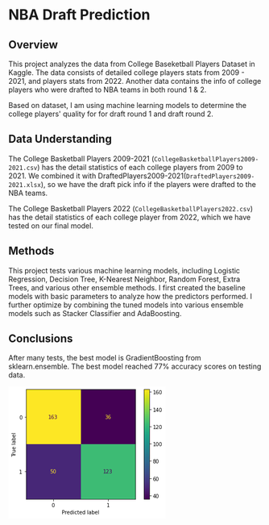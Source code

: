 # NBA Draft Prediction

## Overview
This project analyzes the data from College Baseketball Players Dataset in Kaggle. The data consists of detailed college players stats from 2009 - 2021, and players stats from 2022. Another data contains the info of college players who were drafted to NBA teams in both round 1 & 2.

Based on dataset, I am using machine learning models to determine the college players' quality for for draft round 1 and draft round 2.

## Data Understanding
The College Basketball Players 2009-2021 (`CollegeBasketballPlayers2009-2021.csv`) has the detail statistics of each college players from 2009 to 2021. We combined it with DraftedPlayers2009-2021(`DraftedPlayers2009-2021.xlsx`), so we have the draft pick info if the players were drafted to the NBA teams.

The College Basketball Players 2022 (`CollegeBasketballPlayers2022.csv`) has the detail statistics of each college player from 2022, which we have tested on our final model.

## Methods
This project tests various machine learning models, including Logistic Regression, Decision Tree, K-Nearest Neighbor, Random Forest, Extra Trees, and various other ensemble methods. I first created the baseline models with basic parameters to analyze how the predictors performed. I further optimize by combining the tuned models into various ensemble models such as Stacker Classifier and AdaBoosting.

## Conclusions
After many tests, the best model is GradientBoosting from sklearn.ensemble. The best model reached 77% accuracy scores on testing data.

![final_model.png](Screenshot/final_model.png) 